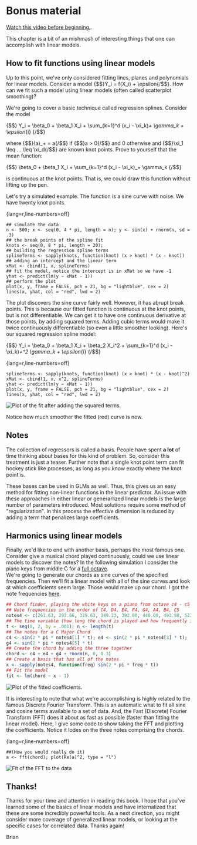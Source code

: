 # Bonus material
[Watch this video before beginning.](https://youtu.be/DRKg33tmoAE).

This chapter is a bit of an mishmash of interesting things that one can accomplish with
linear models.

## How to fit functions using linear models
Up to this point, we've only considered fitting lines, planes and polynomials for
linear models.  Consider a model {$$}Y_i = f(X_i) + \epsilon{/$$}.
How can we fit such a model using linear models (often called scatterplot smoothing)?

We're going to cover a basic technique called regression splines. Consider the model

  {$$}
  Y_i = \beta_0 + \beta_1 X_i + \sum_{k=1}^d (x_i - \xi_k)_+ \gamma_k + \epsilon_{i}
  {/$$}

where {$$}(a)_+ = a{/$$} if {$$}a > 0{/$$} and 0 otherwise and {$$}\xi_1 \leq ... \leq \xi_d{/$$}
are known knot points. Prove to yourself that the mean function:

  {$$}
  \beta_0 + \beta_1 X_i + \sum_{k=1}^d (x_i - \xi_k)_+ \gamma_k
  {/$$}

is continuous at the knot points. That is, we could draw this function without lifting up the pen.

Let's try a simulated example. The function is a sine curve with noise. We have
twenty knot points.

{lang=r,line-numbers=off}
~~~
## simulate the data
n <- 500; x <- seq(0, 4 * pi, length = n); y <- sin(x) + rnorm(n, sd = .3)
## the break points of the spline fit
knots <- seq(0, 8 * pi, length = 20);
## building the regression spline terms
splineTerms <- sapply(knots, function(knot) (x > knot) * (x - knot))
## adding an intercept and the linear term
xMat <- cbind(1, x, splineTerms)
## fit the model, notice the intercept is in xMat so we have -1
yhat <- predict(lm(y ~ xMat - 1))
## perform the plot
plot(x, y, frame = FALSE, pch = 21, bg = "lightblue", cex = 2)
lines(x, yhat, col = "red", lwd = 2)
~~~

The plot discovers the sine curve fairly well. However, it has abrupt break points.
This is because our fitted function is continuous at the knot points, but is not
differentiable. We can get it to have one continuous derivative at those points,
by adding squared terms. Adding cubic terms would make it twice continuously differentiable
(so even a little smoother looking). Here's our squared regression spline model:

{$$}
  Y_i = \beta_0 + \beta_1 X_i + \beta_2 X_i^2 + \sum_{k=1}^d (x_i - \xi_k)_+^2 \gamma_k + \epsilon_{i}
{/$$}

{lang=r,line-numbers=off}
~~~
splineTerms <- sapply(knots, function(knot) (x > knot) * (x - knot)^2)
xMat <- cbind(1, x, x^2, splineTerms)
yhat <- predict(lm(y ~ xMat - 1))
plot(x, y, frame = FALSE, pch = 21, bg = "lightblue", cex = 2)
lines(x, yhat, col = "red", lwd = 2)
~~~

![Plot of the fit after adding the squared terms.](images/bonus2.png)

Notice how much smoother the fitted (red) curve is now.

## Notes
The collection of regressors is called a basis.
People have spent **a lot** of time thinking about bases for this kind of problem. So, consider this treatment is
just a teaser.  Further note that a single knot point term can fit hockey stick like processes, as long as you know exactly where
the knot point is.

These bases can be used in GLMs as well. Thus, this gives us an easy method for fitting non-linear functions
in the linear predictor. An issue with these approaches in either linear or generarlized linear models
 is the large number of parameters introduced. Most solutions require some method of "regularization". In
 this process the effective dimension is reduced by adding a term that penalizes large coefficients.

## Harmonics using linear models

Finally, we'd like to end with another basis, perhaps the most famous one.
Consider give a musical chord played continuously, could we use linear models
to discover the notes? In the following simulation I consider the piano keys
from middle C for a [full octave](https://en.wikipedia.org/wiki/Octave).  
We're going to generate our chords as sine curves of the specified frequencies.
Then we'll fit a linear model with all of the sine curves and look at which
coefficients seem large. Those would make up our chord. I got the note frequencies
[here](http://www.phy.mtu.edu/~suits/notefreqs.html).

```r
## Chord finder, playing the white keys on a piano from octave c4 - c5
## Note frequencies in the order of C4, D4, E4, F4, G4, A4, B4, C5
notes4 <- c(261.63, 293.66, 329.63, 349.23, 392.00, 440.00, 493.88, 523.25)
## The time variable (how long the chord is played and how frequently it is digitally sampled)
t <- seq(0, 2, by = .001); n <- length(t)
## The notes for a C Major Chord
c4 <- sin(2 * pi * notes4[1] * t); e4 <- sin(2 * pi * notes4[3] * t);
g4 <- sin(2 * pi * notes4[5] * t)
## Create the chord by adding the three together
chord <- c4 + e4 + g4 + rnorm(n, 0, 0.3)
## Create a basis that has all of the notes
x <- sapply(notes4, function(freq) sin(2 * pi * freq * t))
## Fit the model
fit <- lm(chord ~ x - 1)
```

![Plot of the fitted coefficients.](images/bonus3.png)

It is interesting to note that what we're accomplishing is highly related to the
famous Discrete Fourier Transform. This is an automatic what to fit all sine and
cosine terms available to a set of data. And, the Fast (Discrete) Fourier Transform (FFT)
does it about as fast as possible (faster than fitting the linear model). Here,
I give some code to show taking the FFT and plotting the coefficients. Notice it
lodes on the three notes comprising the chords.

{lang=r,line-numbers=off}
~~~
##(How you would really do it)
a <- fft(chord); plot(Re(a)^2, type = "l")
~~~

![Fit of the FFT to the data](images/bonus4.png)


## Thanks!

Thanks for your time and attention in reading this book. I hope that you've learned some of the basics
of linear models and have internalized that these are some incredibly powerful tools. As a next direction,
you might consider more coverage of generalized linear models, or looking at the specific cases for
correlated data. Thanks again!

Brian
